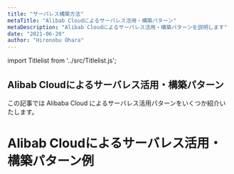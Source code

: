 ```yaml
---
title: "サーバレス構築方法"
metaTitle: "Alibab Cloudによるサーバレス活用・構築パターン"
metaDescription: "Alibab Cloudによるサーバレス活用・構築パターンを説明します"
date: "2021-06-20"
author: "Hironobu Ohara"
---
```


import Titlelist from '../src/Titlelist.js';


<!-- 
query MyQuery {
  allMarkdownRemark(
    filter: {fileAbsolutePath: {regex: "/usecase-Serverless/"}}
    sort: {fields: fileAbsolutePath, order: ASC}
  ) {
    nodes {
      frontmatter {
        title
        metaTitle
        metaDescription
        date(formatString: "yyyy/MM/DD")
        author       
      }
      fileAbsolutePath
    }
  }
}
-->

## Alibab Cloudによるサーバレス活用・構築パターン

この記事では Alibaba Cloud によるサーバレス活用パターンをいくつか紹介いたします。

# Alibab Cloudによるサーバレス活用・構築パターン例


<Titlelist 
    metaTitle="KNativeによるサーバーレスK8S"
    metaDescription="Alibab Cloudによるサーバレス活用・構築パターンを説明します"
    url="http://localhost:8000/usecase-Serverless/serverless_k8s_deployment"
    imageurl="https://raw.githubusercontent.com/sbcloud/help/master/content/usecase-serverless/images/00_Use_Knative_In_ASK_Cluster.png"
    date="2021/06/09"
    author="Bob"
/>





